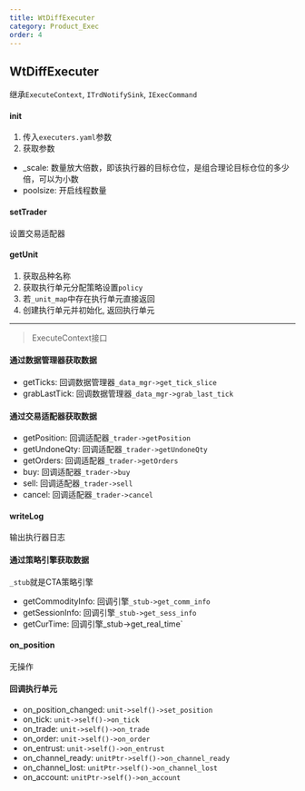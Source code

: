 ```yaml
---
title: WtDiffExecuter
category: Product_Exec
order: 4
---
```


## WtDiffExecuter
继承`ExecuteContext`, `ITrdNotifySink`, `IExecCommand`

#### init
1. 传入`executers.yaml`参数
2. 获取参数
- _scale: 数量放大倍数，即该执行器的目标仓位，是组合理论目标仓位的多少倍，可以为小数
- poolsize: 开启线程数量

#### setTrader
设置交易适配器

#### getUnit
1. 获取品种名称
2. 获取执行单元分配策略设置`policy`
3. 若`_unit_map`中存在执行单元直接返回
4. 创建执行单元并初始化, 返回执行单元

---

> ExecuteContext接口

#### 通过数据管理器获取数据
- getTicks: 回调数据管理器`_data_mgr->get_tick_slice`
- grabLastTick: 回调数据管理器`_data_mgr->grab_last_tick`

#### 通过交易适配器获取数据
- getPosition: 回调适配器`_trader->getPosition`
- getUndoneQty: 回调适配器`_trader->getUndoneQty`
- getOrders: 回调适配器`_trader->getOrders`
- buy: 回调适配器`_trader->buy`
- sell: 回调适配器`_trader->sell`
- cancel: 回调适配器`_trader->cancel`

#### writeLog
输出执行器日志

#### 通过策略引擎获取数据
`_stub`就是CTA策略引擎
- getCommodityInfo: 回调引擎`_stub->get_comm_info` 
- getSessionInfo: 回调引擎`_stub->get_sess_info`
- getCurTime: 回调引擎_stub->get_real_time`

#### on_position
无操作

#### 回调执行单元
- on_position_changed: `unit->self()->set_position`
- on_tick: `unit->self()->on_tick`
- on_trade: `unit->self()->on_trade`
- on_order: `unit->self()->on_order`
- on_entrust: `unit->self()->on_entrust`
- on_channel_ready: `unitPtr->self()->on_channel_ready`
- on_channel_lost: `unitPtr->self()->on_channel_lost`
- on_account: `unitPtr->self()->on_account`